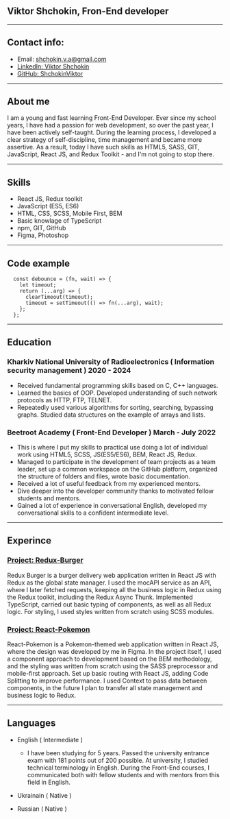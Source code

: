 ## Viktor Shchokin, Fron-End developer

---

## Contact info:

- Email: shchokin.v.a@gmail.com
- [LinkedIn: Viktor Shchokin](https://www.linkedin.com/in/viktor-shchokin-08a54524b/)
- [GitHub: ShchokinViktor](https://github.com/ShchokinViktor)

---

## About me

I am a young and fast learning Front-End Developer. Ever since my school years, I have had a passion for web development, so over the past year, I have been actively self-taught. During the learning process, I developed a clear strategy of self-discipline, time management and became more assertive. As a result, today I have such skills as HTML5, SASS, GIT, JavaScript, React JS, and Redux Toolkit - and I'm not going to stop there.

---

## Skills

- React JS, Redux toolkit
- JavaScript (ES5, ES6)
- HTML, CSS, SCSS, Mobile First, BEM
- Basic knowlage of TypeScript
- npm, GIT, GitHub
- Figma, Photoshop

---

## Code example

```JS
  const debounce = (fn, wait) => {
    let timeout;
    return (...arg) => {
      clearTimeout(timeout);
      timeout = setTimeout(() => fn(...arg), wait);
    };
  };
```

---

## Education

### Kharkiv National University of Radioelectronics ( Information security management ) 2020 - 2024

- Received fundamental programming skills based on C, C++ languages.
- Learned the basics of OOP. Developed understanding of such network protocols as
  HTTP, FTP, TELNET.
- Repeatedly used various algorithms for sorting, searching, bypassing graphs. Studied data structures on the example of arrays and lists.

### Beetroot Academy ( Front-End Developer ) March - July 2022

- This is where I put my skills to practical use doing a lot of individual work using HTML5, SCSS, JS(ES5/ES6), BEM, React JS, Redux.
- Managed to participate in the development of team projects as a team leader, set up a common workspace on the GitHub platform, organized the structure of folders and files, wrote basic documentation.
- Received a lot of useful feedback from my experienced mentors.
- Dive deeper into the developer community thanks to motivated fellow students and mentors.
- Gained a lot of experience in conversational English, developed my conversational skills to a confident intermediate level.

---

## Experince

### [Project: Redux-Burger](https://github.com/ShchokinViktor/redux-burger)

Redux Burger is a burger delivery web application written in React JS with Redux as the global state manager.
I used the mocAPI service as an API, where I later fetched requests, keeping all the business logic in Redux using the Redux toolkit, including the Redux Async Thunk.
Implemented TypeScript, carried out basic typing of components, as well as all Redux logic.
For styling, I used styles written from scratch using SCSS modules.

### [Project: React-Pokemon](https://github.com/ShchokinViktor/react-pokemon)

React-Pokemon is a Pokemon-themed web application written in React JS, where the design was developed by me in Figma.
In the project itself, I used a component approach to development based on the BEM methodology, and the styling was written from scratch using the SASS preprocessor and mobile-first approach.
Set up basic routing with React JS, adding Code Splitting to improve performance.
I used Context to pass data between components, in the future I plan to transfer all state management and business logic to Redux.

---

## Languages

- English ( Intermediate )

  - I have been studying for 5 years. Passed the university entrance exam with 181 points out of 200 possible. At university, I studied technical terminology in English. During the Front-End courses, I communicated both with fellow students and with mentors from this field in English.

- Ukrainain ( Native )
- Russian ( Native )
